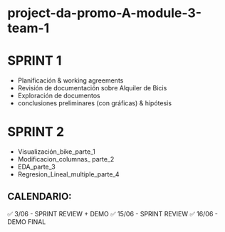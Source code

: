 # project-da-promo-A-module-3-team-1



# SPRINT 1

- Planificación & working agreements
- Revisión de documentación sobre Alquiler de Bicis
- Exploración de documentos 
- conclusiones preliminares (con gráficas) & hipótesis


# SPRINT 2
- Visualización_bike_parte_1 
- Modificacion_columnas_ parte_2 
- EDA_parte_3
- Regresion_Lineal_multiple_parte_4 

## CALENDARIO:

✅ 3/06 - SPRINT REVIEW + DEMO
✅ 15/06 - SPRINT REVIEW
✅ 16/06 - DEMO FINAL
